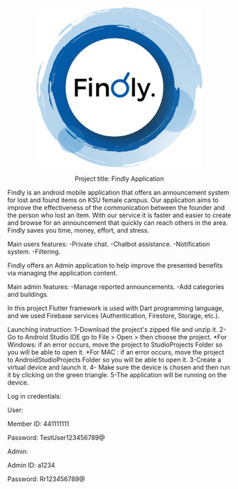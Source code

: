 <p align="center">
<img src="assets/img.png" alt="Findly logo" height="360">
</p>
<p align="center" style="bold">Project title: Findly Application</p> 

Findly is an android mobile application that offers an announcement system for lost and found
items on KSU female campus. Our application aims to improve the effectiveness of the communication between
the founder and the person who lost an item. With our service it is faster and easier to create and browse 
for an announcement that quickly can reach others in the area. Findly saves you time, money, effort, and stress.

Main users features:
   -Private chat.
   -Chatbot assistance.
   -Notification system.
   -Filtering.

Findly offers an Admin application to help improve the presented benefits via managing the application content.

Main admin features:
   -Manage reported announcements.
   -Add categories and buildings.

In this project Flutter framework is used with Dart programming language, and we used Firebase services
(Authentication, Firestore, Storage, etc.).

Launching instruction:
1-Download the project's zipped file and unzip it.
2-Go to Android Studio IDE go to File > Open > then choose the project.
  *For Windows: if an error occurs, move the project to StudioProjects 
   Folder so you will be able to open it.
  *For MAC : if an error occurs, move the project to AndroidStudioProjects 
   Folder so you will be able to open it.
3-Create a virtual device and launch it.
4- Make sure the device is chosen and then run it by clicking on the green
   triangle.
5-The application will be running on the device.

Log in credentials:

<p align="left"> User:</p>
<p align="left"> Member ID: 441111111</p>
<p align="left"> Password: TestUser123456789@</p>
<p align="left"></p>
<p align="left"> Admin:</p>
<p align="left"> Admin ID: a1234</p>
<p align="left"> Password: Rr123456789@</p>
